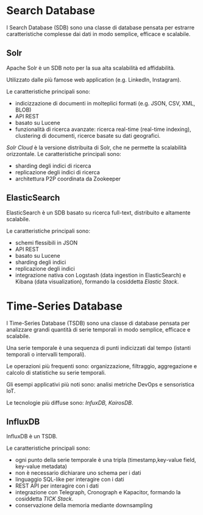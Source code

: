 # Search Database
I Search Database (SDB) sono una classe di database pensata per estrarre caratteristiche complesse dai dati in modo semplice, efficace e scalabile.

## Solr
Apache Solr è un SDB noto per la sua alta scalabilità ed affidabilità.

Utilizzato dalle più famose web application (e.g. LinkedIn, Instagram).

Le caratteristiche principali sono:
* indicizzazione di documenti in molteplici formati (e.g. JSON, CSV, XML, BLOB)
* API REST
* basato su Lucene
* funzionalità di ricerca avanzate: ricerca real-time (real-time indexing), clustering di documenti, ricerce basate su dati geografici.

*Solr Cloud* è la versione distribuita di Solr, che ne permette la scalabilità orizzontale.
Le caratteristiche principali sono:
* sharding degli indici di ricerca
* replicazione degli indici di ricerca
* architettura P2P coordinata da Zookeeper


## ElasticSearch
ElasticSearch è un SDB basato su ricerca full-text, distribuito e altamente scalabile.

Le caratteristiche principali sono:
* schemi flessibili in JSON
* API REST
* basato su Lucene
* sharding degli indici
* replicazione degli indici
* integrazione nativa con Logstash (data ingestion in ElasticSearch) e Kibana (data visualization), formando la cosiddetta *Elastic Stack*.


# Time-Series Database
I Time-Series Database (TSDB) sono una classe di database pensata per analizzare grandi quantità di serie temporali in modo semplice, efficace e scalabile.

Una serie temporale è una sequenza di punti indicizzati dal tempo (istanti temporali o intervalli temporali).

Le operazioni più frequenti sono: organizzazione, filtraggio, aggregazione e calcolo di statistiche su serie temporali.

Gli esempi applicativi più noti sono: analisi metriche DevOps e sensoristica IoT.

Le tecnologie più diffuse sono: *InfuxDB, KairosDB*.


## InfluxDB
InfluxDB è un TSDB.

Le caratteristiche principali sono:
* ogni punto della serie temporale è una tripla (timestamp,key-value field, key-value metadata)
* non è necessario dichiarare uno schema per i dati
* linguaggio SQL-like per interagire con i dati
* REST API per interagire con i dati
* integrazione con Telegraph, Cronograph e Kapacitor, formando la cosiddetta *TICK Stack*.
* conservazione della memoria mediante downsampling

